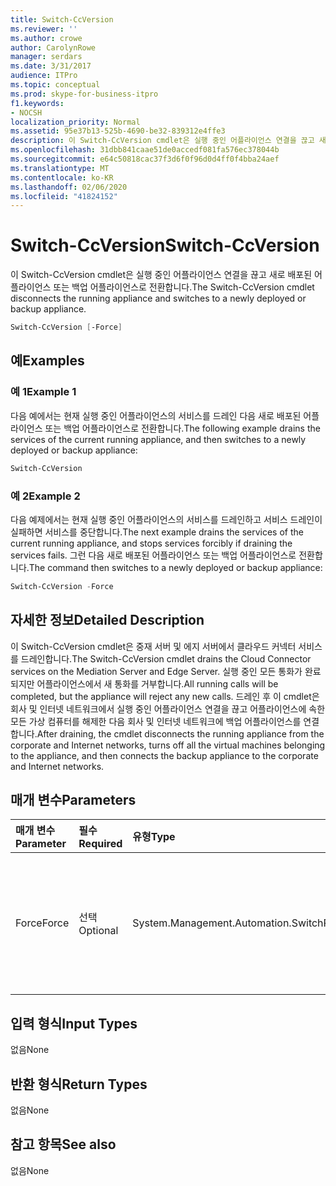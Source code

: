```yaml
---
title: Switch-CcVersion
ms.reviewer: ''
ms.author: crowe
author: CarolynRowe
manager: serdars
ms.date: 3/31/2017
audience: ITPro
ms.topic: conceptual
ms.prod: skype-for-business-itpro
f1.keywords:
- NOCSH
localization_priority: Normal
ms.assetid: 95e37b13-525b-4690-be32-839312e4ffe3
description: 이 Switch-CcVersion cmdlet은 실행 중인 어플라이언스 연결을 끊고 새로 배포된 어플라이언스 또는 백업 어플라이언스로 전환합니다.
ms.openlocfilehash: 31dbb841caae51de0accedf081fa576ec378044b
ms.sourcegitcommit: e64c50818cac37f3d6f0f96d0d4ff0f4bba24aef
ms.translationtype: MT
ms.contentlocale: ko-KR
ms.lasthandoff: 02/06/2020
ms.locfileid: "41824152"
---
```

# <a name="switch-ccversion"></a><span data-ttu-id="269bd-103">Switch-CcVersion</span><span class="sxs-lookup"><span data-stu-id="269bd-103">Switch-CcVersion</span></span>
 
<span data-ttu-id="269bd-104">이 Switch-CcVersion cmdlet은 실행 중인 어플라이언스 연결을 끊고 새로 배포된 어플라이언스 또는 백업 어플라이언스로 전환합니다.</span><span class="sxs-lookup"><span data-stu-id="269bd-104">The Switch-CcVersion cmdlet disconnects the running appliance and switches to a newly deployed or backup appliance.</span></span> 
  
```powershell
Switch-CcVersion [-Force]
```

## <a name="examples"></a><span data-ttu-id="269bd-105">예</span><span class="sxs-lookup"><span data-stu-id="269bd-105">Examples</span></span>
<span data-ttu-id="269bd-106"><a name="Examples"> </a></span><span class="sxs-lookup"><span data-stu-id="269bd-106"><a name="Examples"> </a></span></span>

### <a name="example-1"></a><span data-ttu-id="269bd-107">예 1</span><span class="sxs-lookup"><span data-stu-id="269bd-107">Example 1</span></span>

<span data-ttu-id="269bd-108">다음 예에서는 현재 실행 중인 어플라이언스의 서비스를 드레인 다음 새로 배포된 어플라이언스 또는 백업 어플라이언스로 전환합니다.</span><span class="sxs-lookup"><span data-stu-id="269bd-108">The following example drains the services of the current running appliance, and then switches to a newly deployed or backup appliance:</span></span>
  
```powershell
Switch-CcVersion
```

### <a name="example-2"></a><span data-ttu-id="269bd-109">예 2</span><span class="sxs-lookup"><span data-stu-id="269bd-109">Example 2</span></span>

<span data-ttu-id="269bd-110">다음 예제에서는 현재 실행 중인 어플라이언스의 서비스를 드레인하고 서비스 드레인이 실패하면 서비스를 중단합니다.</span><span class="sxs-lookup"><span data-stu-id="269bd-110">The next example drains the services of the current running appliance, and stops services forcibly if draining the services fails.</span></span> <span data-ttu-id="269bd-111">그런 다음 새로 배포된 어플라이언스 또는 백업 어플라이언스로 전환합니다.</span><span class="sxs-lookup"><span data-stu-id="269bd-111">The command then switches to a newly deployed or backup appliance:</span></span>
  
```powershell
Switch-CcVersion -Force
```

## <a name="detailed-description"></a><span data-ttu-id="269bd-112">자세한 정보</span><span class="sxs-lookup"><span data-stu-id="269bd-112">Detailed Description</span></span>
<span data-ttu-id="269bd-113"><a name="DetailedDescription"> </a></span><span class="sxs-lookup"><span data-stu-id="269bd-113"><a name="DetailedDescription"> </a></span></span>

<span data-ttu-id="269bd-114">이 Switch-CcVersion cmdlet은 중재 서버 및 에지 서버에서 클라우드 커넥터 서비스를 드레인합니다.</span><span class="sxs-lookup"><span data-stu-id="269bd-114">The Switch-CcVersion cmdlet drains the Cloud Connector services on the Mediation Server and Edge Server.</span></span> <span data-ttu-id="269bd-115">실행 중인 모든 통화가 완료되지만 어플라이언스에서 새 통화를 거부합니다.</span><span class="sxs-lookup"><span data-stu-id="269bd-115">All running calls will be completed, but the appliance will reject any new calls.</span></span> <span data-ttu-id="269bd-116">드레인 후 이 cmdlet은 회사 및 인터넷 네트워크에서 실행 중인 어플라이언스 연결을 끊고 어플라이언스에 속한 모든 가상 컴퓨터를 해제한 다음 회사 및 인터넷 네트워크에 백업 어플라이언스를 연결합니다.</span><span class="sxs-lookup"><span data-stu-id="269bd-116">After draining, the cmdlet disconnects the running appliance from the corporate and Internet networks, turns off all the virtual machines belonging to the appliance, and then connects the backup appliance to the corporate and Internet networks.</span></span>
  
## <a name="parameters"></a><span data-ttu-id="269bd-117">매개 변수</span><span class="sxs-lookup"><span data-stu-id="269bd-117">Parameters</span></span>
<span data-ttu-id="269bd-118"><a name="DetailedDescription"> </a></span><span class="sxs-lookup"><span data-stu-id="269bd-118"><a name="DetailedDescription"> </a></span></span>

|<span data-ttu-id="269bd-119">**매개 변수**</span><span class="sxs-lookup"><span data-stu-id="269bd-119">**Parameter**</span></span>|<span data-ttu-id="269bd-120">**필수**</span><span class="sxs-lookup"><span data-stu-id="269bd-120">**Required**</span></span>|<span data-ttu-id="269bd-121">**유형**</span><span class="sxs-lookup"><span data-stu-id="269bd-121">**Type**</span></span>|<span data-ttu-id="269bd-122">**설명**</span><span class="sxs-lookup"><span data-stu-id="269bd-122">**Description**</span></span>|
|:-----|:-----|:-----|:-----|
| <span data-ttu-id="269bd-123">Force</span><span class="sxs-lookup"><span data-stu-id="269bd-123">Force</span></span> <br/> | <span data-ttu-id="269bd-124">선택</span><span class="sxs-lookup"><span data-stu-id="269bd-124">Optional</span></span> <br/> |<span data-ttu-id="269bd-125">System.Management.Automation.SwitchParameter</span><span class="sxs-lookup"><span data-stu-id="269bd-125">System.Management.Automation.SwitchParameter</span></span>  <br/> | <span data-ttu-id="269bd-126">서비스 드레인이 실패하면 서비스를 중단합니다.</span><span class="sxs-lookup"><span data-stu-id="269bd-126">Stops services forcibly if draining the services fails.</span></span> <br/> |
   
## <a name="input-types"></a><span data-ttu-id="269bd-127">입력 형식</span><span class="sxs-lookup"><span data-stu-id="269bd-127">Input Types</span></span>
<span data-ttu-id="269bd-128"><a name="InputTypes"> </a></span><span class="sxs-lookup"><span data-stu-id="269bd-128"><a name="InputTypes"> </a></span></span>

<span data-ttu-id="269bd-129">없음</span><span class="sxs-lookup"><span data-stu-id="269bd-129">None</span></span>
  
## <a name="return-types"></a><span data-ttu-id="269bd-130">반환 형식</span><span class="sxs-lookup"><span data-stu-id="269bd-130">Return Types</span></span>
<span data-ttu-id="269bd-131"><a name="ReturnTypes"> </a></span><span class="sxs-lookup"><span data-stu-id="269bd-131"><a name="ReturnTypes"> </a></span></span>

<span data-ttu-id="269bd-132">없음</span><span class="sxs-lookup"><span data-stu-id="269bd-132">None</span></span>
  
## <a name="see-also"></a><span data-ttu-id="269bd-133">참고 항목</span><span class="sxs-lookup"><span data-stu-id="269bd-133">See also</span></span>
<span data-ttu-id="269bd-134"><a name="ReturnTypes"> </a></span><span class="sxs-lookup"><span data-stu-id="269bd-134"><a name="ReturnTypes"> </a></span></span>

<span data-ttu-id="269bd-135">없음</span><span class="sxs-lookup"><span data-stu-id="269bd-135">None</span></span>
  

